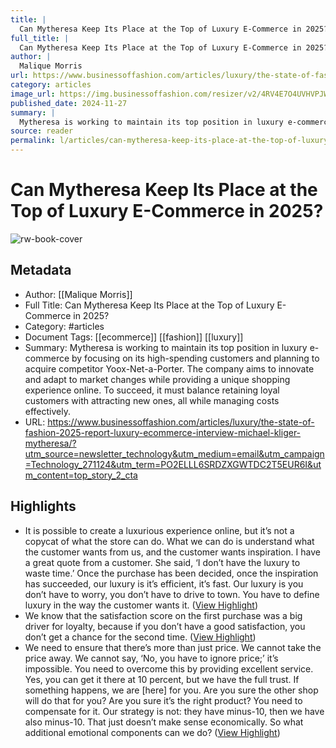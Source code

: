 ```yaml
---
title: |
  Can Mytheresa Keep Its Place at the Top of Luxury E-Commerce in 2025?
full_title: |
  Can Mytheresa Keep Its Place at the Top of Luxury E-Commerce in 2025?
author: |
  Malique Morris
url: https://www.businessoffashion.com/articles/luxury/the-state-of-fashion-2025-report-luxury-ecommerce-interview-michael-kliger-mytheresa/?utm_source=newsletter_technology&utm_medium=email&utm_campaign=Technology_271124&utm_term=PO2ELLL6SRDZXGWTDC2T5EUR6I&utm_content=top_story_2_cta
category: articles
image_url: https://img.businessoffashion.com/resizer/v2/4RV4E7O4UVHVPJWDHRQCIECAXU.png?smart=true&auth=e747519004dbf9fccbbb4bbec09cbe32f031f7b6c5f0c0ad1ede75372ce6a384&width=1200&height=630
published_date: 2024-11-27
summary: |
  Mytheresa is working to maintain its top position in luxury e-commerce by focusing on its high-spending customers and planning to acquire competitor Yoox-Net-a-Porter. The company aims to innovate and adapt to market changes while providing a unique shopping experience online. To succeed, it must balance retaining loyal customers with attracting new ones, all while managing costs effectively.
source: reader
permalink: l/articles/can-mytheresa-keep-its-place-at-the-top-of-luxury-e-commerce-in-2025
---
```

# Can Mytheresa Keep Its Place at the Top of Luxury E-Commerce in 2025?

![rw-book-cover](https://img.businessoffashion.com/resizer/v2/4RV4E7O4UVHVPJWDHRQCIECAXU.png?smart=true&auth=e747519004dbf9fccbbb4bbec09cbe32f031f7b6c5f0c0ad1ede75372ce6a384&width=1200&height=630)

## Metadata
- Author: [[Malique Morris]]
- Full Title: Can Mytheresa Keep Its Place at the Top of Luxury E-Commerce in 2025?
- Category: #articles
- Document Tags: [[ecommerce]] [[fashion]] [[luxury]] 
- Summary: Mytheresa is working to maintain its top position in luxury e-commerce by focusing on its high-spending customers and planning to acquire competitor Yoox-Net-a-Porter. The company aims to innovate and adapt to market changes while providing a unique shopping experience online. To succeed, it must balance retaining loyal customers with attracting new ones, all while managing costs effectively.
- URL: https://www.businessoffashion.com/articles/luxury/the-state-of-fashion-2025-report-luxury-ecommerce-interview-michael-kliger-mytheresa/?utm_source=newsletter_technology&utm_medium=email&utm_campaign=Technology_271124&utm_term=PO2ELLL6SRDZXGWTDC2T5EUR6I&utm_content=top_story_2_cta

## Highlights
- It is possible to create a luxurious experience online, but it’s not a copycat of what the store can do.
  What we can do is understand what the customer wants from us, and the customer wants inspiration.
  I have a great quote from a customer. She said, ‘I don’t have the luxury to waste time.’ Once the purchase has been decided, once the inspiration has succeeded, our luxury is it’s efficient, it’s fast. Our luxury is you don’t have to worry, you don’t have to drive to town.
  You have to define luxury in the way the customer wants it. ([View Highlight](https://read.readwise.io/read/01jds2e64660bxyffrc1kzhbfs))
- We know that the satisfaction score on the first purchase was a big driver for loyalty, because if you don’t have a good satisfaction, you don’t get a chance for the second time. ([View Highlight](https://read.readwise.io/read/01jds2fwqngs2m5b39f9taafj4))
- We need to ensure that there’s more than just price. We cannot take the price away. We cannot say, ‘No, you have to ignore price;’ it’s impossible.
  You need to overcome this by providing excellent service. Yes, you can get it there at 10 percent, but we have the full trust. If something happens, we are [here] for you. Are you sure the other shop will do that for you? Are you sure it’s the right product? You need to compensate for it.
  Our strategy is not: they have minus-10, then we have also minus-10. That just doesn’t make sense economically. So what additional emotional components can we do? ([View Highlight](https://read.readwise.io/read/01jds2hwee2wzr1qksqs3xz8p1))


